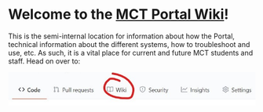 # Welcome to the [MCT Portal Wiki](https://github.com/MCT-master/wiki/wiki)!

This is the semi-internal location for information about how the Portal, technical information about the different systems, how to troubleshoot and use, etc. As such, it is a vital place for current and future MCT students and staff. Head on over to:

<img src="navbar.jpg">
